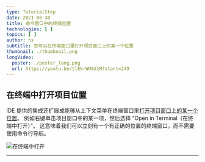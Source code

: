 ```yaml
---
type: TutorialStep
date: 2021-08-30
title: 命令窗口中的终端位置
technologies: [ ]
topics: [ ]
author: hs
subtitle: 您可以在终端窗口里打开项目窗口上的某一个位置
thumbnail: ./thumbnail.png
longVideo:
  poster: ./poster_long.png
  url: https://youtu.be/tlEkrWU0d1M?start=249
---
```


## 在终端中打开项目位置
IDE 提供的集成还扩展成能够从上下文菜单在终端窗口里[打开项目窗口上的某一个位置](https://www.jetbrains.com/help/idea/terminal-emulator.html#open-terminal)。 例如右键单击项目窗口中的某一项，然后选择 “Open in Terminal（在终端中打开）”。 这意味着我们可以立刻有一个有正确的位置的终端窗口，而不需要使用命令行导航。

![在终端中打开](open-in-terminal.png)

---